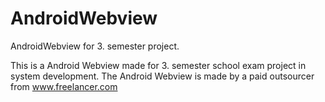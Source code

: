 # AndroidWebview
AndroidWebview for 3. semester project.

This is a Android Webview made for 3. semester school exam project in system development. The Android Webview is made by a paid outsourcer from www.freelancer.com
